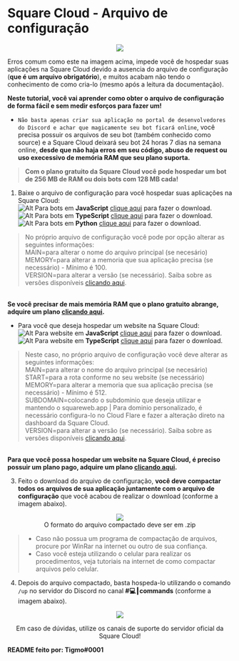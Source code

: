 # Square Cloud - Arquivo de configuração
<p align="center">
  <img src="https://cdn.discordapp.com/attachments/876871715593011231/1060941671828820069/Erro.png">
</p>

Erros comum como este na imagem acima, impede você de hospedar suas aplicações na Square Cloud devido a ausencia do arquivo de configuração (**que é um arquivo obrigatório**), e muitos acabam não tendo o conhecimento de como cria-lo (mesmo após a leitura da documentação).

**Neste tutorial, você vai aprender como obter o arquivo de configuração de forma fácil e sem medir esforços para fazer um!**

- `Não basta apenas criar sua aplicação no portal de desenvolvedores do Discord e achar que magicamente seu bot ficará online`, você precisa possuir os arquivos de seu bot (também conhecido como source) e a Square Cloud deixará seu bot 24 horas 7 dias na semana online, **desde que não haja erros em seu código, abuso de request ou uso execessivo de memória RAM que seu plano suporta.**
> **Com o plano gratuito da Square Cloud você pode hospedar um bot de 256 MB de RAM ou dois bots com 128 MB cada!**
1. Baixe o arquivo de configuração para você hospedar suas aplicações na Square Cloud:
<br />![Alt](https://cdn.discordapp.com/emojis/899029262319890482.png?size=20) Para bots em **JavaScript** [clique aqui](https://cdn.discordapp.com/attachments/876871715593011231/1099384814748041338/squarecloud.app) para fazer o download.
<br />![Alt](https://cdn.discordapp.com/emojis/899848336000053248.png?size=20) Para bots em **TypeScript** [clique aqui](https://cdn.discordapp.com/attachments/876871715593011231/1099385411354247188/squarecloud.app) para fazer o download.
<br />![Alt](https://cdn.discordapp.com/emojis/899029744484495471.png?size=20) Para bots em **Python** [clique aqui](https://cdn.discordapp.com/attachments/876871715593011231/1099385937189949500/squarecloud.app) para fazer o download.
> No próprio arquivo de configuração você pode por opção alterar as seguintes informações:
> <br />MAIN=para alterar o nome do arquivo principal (se necesário)
> <br />MEMORY=para alterar a memoria que sua aplicação precisa (se necessário) - Mínimo é 100.
> <br />VERSION=para alterar a versão (se necessário). Saiba sobre as versões disponíveis [clicando aqui](https://docs.squarecloud.app/suporte/como-hospedar#versoes-disponiveis-e-recomendadas).

**<br />Se você precisar de mais memória RAM que o plano gratuito abrange, adquire um plano [clicando aqui](https://squarecloud.app/plans).**

- Para você que deseja hospedar um website na Square Cloud:
<br />![Alt](https://cdn.discordapp.com/emojis/899029262319890482.png?size=20) Para website em **JavaScript** [clique aqui](https://cdn.discordapp.com/attachments/876871715593011231/1060962482782474340/squarecloud.app) para fazer o download.
<br />![Alt](https://cdn.discordapp.com/emojis/899848336000053248.png?size=20) Para website em **TypeScript** [clique aqui](https://cdn.discordapp.com/attachments/876871715593011231/1099386965171904623/squarecloud.app) para fazer o download.
> Neste caso, no próprio arquivo de configuração você deve alterar as seguintes informações:
> <br />MAIN=para alterar o nome do arquivo principal (se necesário)
> <br />START=para a rota conforme no seu website (se necessário)
> <br />MEMORY=para alterar a memoria que sua aplicação precisa (se necessário) - Mínimo é 512.
> <br />SUBDOMAIN=colocando o subdominio que deseja utilizar e mantendo o squareweb.app | Para dominio personalizado, é necessário configura-lo no Cloud Flare e fazer a alteração direto na dashboard da Square Cloud.
> <br />VERSION=para alterar a versão (se necessário). Saiba sobre as versões disponíveis [clicando aqui](https://docs.squarecloud.app/suporte/como-hospedar#versoes-disponiveis-e-recomendadas).

**<br />Para que você possa hospedar um website na Square Cloud, é preciso possuir um plano pago, adquire um plano [clicando aqui](https://squarecloud.app/plans).**

3. Feito o download do arquivo de configuração, **você deve compactar todos os arquivos de sua aplicação juntamente com o arquivo de configuração** que você acabou de realizar o download (conforme a imagem abaixo).
<p align="center">
  <img src="https://cdn.discordapp.com/attachments/876871715593011231/1060958834669137960/compactar.png">
<br />O formato do arquivo compactado deve ser em .zip
</p>

> - Caso não possua um programa de compactação de arquivos, procure por WinRar na internet ou outro de sua confiança.
> - Caso você esteja utilizando o celular para realizar os procedimentos, veja tutoriais na internet de como compactar arquivos pelo celular.
4. Depois do arquivo compactado, basta hospeda-lo utilizando o comando `/up` no servidor do Discord no canal **#💻┃commands** (conforme a imagem abaixo).
<p align="center">
  <img src="https://cdn.discordapp.com/attachments/876871715593011231/1060970073898106910/hospedar.png">
</p>
<p align="center">Em caso de dúvidas, utilize os canais de suporte do servidor oficial da Square Cloud!
</p>

**README feito por: Tigmo#0001**
